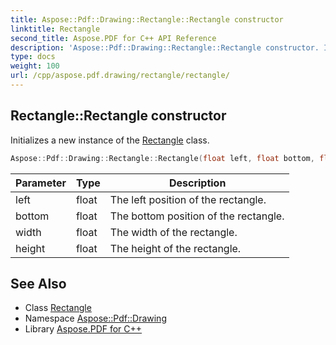 ```yaml
---
title: Aspose::Pdf::Drawing::Rectangle::Rectangle constructor
linktitle: Rectangle
second_title: Aspose.PDF for C++ API Reference
description: 'Aspose::Pdf::Drawing::Rectangle::Rectangle constructor. Initializes a new instance of the Rectangle class in C++.'
type: docs
weight: 100
url: /cpp/aspose.pdf.drawing/rectangle/rectangle/
---
```

## Rectangle::Rectangle constructor


Initializes a new instance of the [Rectangle](../) class.

```cpp
Aspose::Pdf::Drawing::Rectangle::Rectangle(float left, float bottom, float width, float height)
```


| Parameter | Type | Description |
| --- | --- | --- |
| left | float | The left position of the rectangle. |
| bottom | float | The bottom position of the rectangle. |
| width | float | The width of the rectangle. |
| height | float | The height of the rectangle. |

## See Also

* Class [Rectangle](../)
* Namespace [Aspose::Pdf::Drawing](../../)
* Library [Aspose.PDF for C++](../../../)
